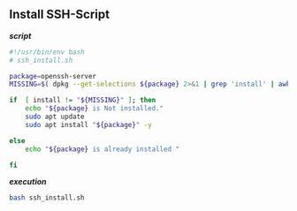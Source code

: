 ## Install SSH-Script

**_script_**
```bash
#!/usr/bin/env bash
# ssh_install.sh

package=openssh-server
MISSING=$( dpkg --get-selections ${package} 2>&1 | grep 'install' | awk '{ print $2 }')

if  [ install != "${MISSING}" ]; then
    echo "${package} is Not installed."
    sudo apt update
    sudo apt install "${package}" -y   

else
    echo "${package} is already installed "

fi
```

**_execution_**

```bash
bash ssh_install.sh
```
